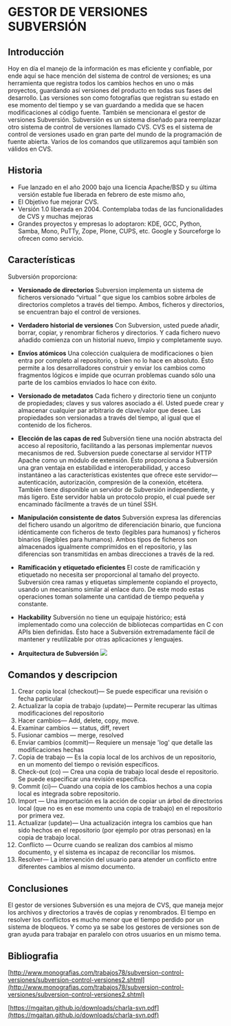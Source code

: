 # GESTOR DE VERSIONES SUBVERSIÓN #
## Introducción ##
Hoy en día el manejo de la información es mas eficiente y confiable, por ende 
aquí se hace mención del sistema de control de versiones; es una herramienta 
que registra todos los cambios hechos en uno o más proyectos, guardando así 
versiones del producto en todas sus fases del desarrollo. Las versiones son 
como fotografías que registran su estado en ese momento del tiempo y se van 
guardando a medida que se hacen modificaciones al código fuente. También se mencionara el gestor de versiones Subversión.
Subversión es un sistema diseñado para reemplazar otro sistema de control de versiones llamado CVS. CVS es el sistema de control de versiones usado en gran 
parte del mundo de la programación de fuente abierta. Varios de los comandos 
que utilizaremos aquí también son válidos en CVS.

## Historia ##
* Fue lanzado en el año 2000 bajo una licencia Apache/BSD y su última versión 
estable fue liberada en febrero de este mismo año,
* El Objetivo fue mejorar CVS.
* Versión 1.0 liberada en 2004. Contemplaba todas de las     funcionalidades 
de CVS y muchas mejoras
* Grandes proyectos y empresas lo adoptaron: KDE, GCC, Python, Samba, Mono,
PuTTy, Zope, Plone, CUPS, etc. Google y Sourceforge lo ofrecen como servicio.

## Características ##
Subversión proporciona:


- **Versionado de directorios**
Subversion implementa un sistema de ficheros versionado “virtual ” que sigue 
los cambios sobre árboles de directorios completos a través del tiempo. Ambos, ficheros y directorios, se encuentran bajo el control de versiones.



- **Verdadero historial de versiones**
Con Subversion, usted puede añadir, borrar, copiar, y renombrar ficheros y directorios. Y cada fichero nuevo añadido comienza con un historial nuevo, 
limpio y completamente suyo.

- **Envíos atómicos**
Una colección cualquiera de modificaciones o bien entra por completo al 
repositorio, o bien no lo hace en absoluto. Ésto permite a los desarrolladores construir y enviar los cambios como fragmentos lógicos e impide que ocurran 
problemas cuando sólo una parte de los cambios enviados lo hace con éxito.

- **Versionado de metadatos**
Cada fichero y directorio tiene un conjunto de propiedades; claves y sus 
valores asociado a él. Usted puede crear y almacenar cualquier par arbitrario 
de clave/valor que desee. Las propiedades son versionadas a través del tiempo, 
al igual que el contenido de los ficheros.

- **Elección de las capas de red**
Subversión tiene una noción abstracta del acceso al repositorio, facilitando a 
las personas implementar nuevos mecanismos de red. Subversion puede conectarse 
al servidor HTTP Apache como un módulo de extensión. Ésto proporciona a 
Subversión una gran ventaja en estabilidad e interoperabilidad, y acceso 
instantáneo a las características existentes que ofrece este 
servidor—autenticación, autorización, compresión de la conexión, etcétera. 
También tiene disponible un servidor de Subversión independiente, y más ligero. 
Este servidor habla un protocolo propio, el cual puede ser encaminado fácilmente 
a través de un túnel SSH.

- **Manipulación consistente de datos**
Subversión expresa las diferencias del fichero usando un algoritmo de 
diferenciación binario, que funciona idénticamente con ficheros de texto 
(legibles para humanos) y ficheros binarios (ilegibles para humanos). Ambos 
tipos de ficheros son almacenados igualmente comprimidos en el repositorio, 
y las diferencias son transmitidas en ambas direcciones a través de la red.

- **Ramificación y etiquetado eficientes**
El coste de ramificación y etiquetado no necesita ser proporcional al tamaño del proyecto. Subversión crea ramas y etiquetas simplemente copiando el proyecto, 
usando un mecanismo similar al enlace duro. De este modo estas operaciones toman solamente una cantidad de tiempo pequeña y constante.

- **Hackability**
Subversión no tiene un equipaje histórico; está implementado como una colección de bibliotecas compartidas en C con APIs bien definidas. Ésto hace a Subversión extremadamente fácil de mantener y reutilizable por otras aplicaciones y lenguajes.

- **Arquitectura de Subversión**
![](http://image.slidesharecdn.com/presentacion-nuestra-1234631356296993-3/95/control-de-versiones-con-subversion-9-728.jpg?cb=1234609891)

## Comandos y descripcion ##
1. Crear copia local (checkout)— Se puede especificar una revisión o fecha 
particular
2. Actualizar la copia de trabajo (update)— Permite recuperar las ultimas modificaciones del repositorio
3. Hacer cambios— Add, delete, copy, move.
4. Examinar cambios — status, diff, revert
5. Fusionar cambios — merge, resolved
6. Enviar cambios (commit)— Requiere un mensaje 'log' que detalle las 
modificaciones hechas
7. Copia de trabajo — Es la copia local de los archivos de un repositorio, en un momento del tiempo o revisión específicos.
8. Check-out (co) — Crea una copia de trabajo local desde el repositorio. Se 
puede especificar una revisión específica.
9.  Commit (ci)— Cuando una copia de los cambios hechos a una copia local es integrada sobre repositorio.
10.  Import — Una importación es la acción de copiar un árbol de directorios
local (que no es en ese momento una copia de trabajo) en el
repositorio por primera vez.
11.  Actualizar (update)— Una actualización integra los cambios que han sido 
hechos en el repositorio (por ejemplo por otras personas) en la copia de
trabajo local.
12. Conflicto — Ocurre cuando se realizan dos cambios al mismo documento, y el
sistema es incapaz de reconciliar los mismos.
13. Resolver— La intervención del usuario para atender un conflicto entre
diferentes cambios al mismo documento.


## Conclusiones ##
El gestor de versiones Subversión es una mejora de CVS, que maneja mejor los 
archivos y directorios a través de copias y renombrados. El tiempo en resolver 
los conflictos es mucho menor que el tiempo perdido por un sistema de bloqueos.
Y como ya se sabe los gestores de versiones son de gran ayuda para trabajar en 
paralelo con otros usuarios en un mismo tema.

## Bibliografia ##
[http://www.monografias.com/trabajos78/subversion-control-versiones/subversion-control-versiones2.shtml](http://www.monografias.com/trabajos78/subversion-control-versiones/subversion-control-versiones2.shtml)

[https://mgaitan.github.io/downloads/charla-svn.pdf](https://mgaitan.github.io/downloads/charla-svn.pdf)





 


